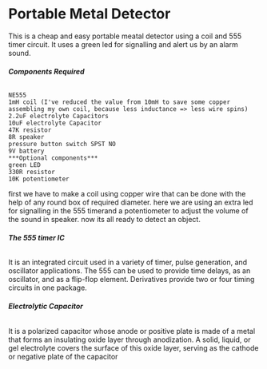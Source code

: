 # **Portable Metal Detector**
This is a cheap and easy portable meatal detector using a coil and 555 timer circuit. It uses a green led for signalling and alert us by an alarm sound.

###### ***Components Required***
```
NE555
1mH coil (I've reduced the value from 10mH to save some copper assembling my own coil, because less inductance => less wire spins)
2.2uF electrolyte Capacitors
10uF electrolyte Capacitor
47K resistor
8R speaker
pressure button switch SPST NO
9V battery
***Optional components***
green LED
330R resistor
10K potentiometer
```


first we have to make a coil using copper wire that can be done with the help of any round box of required diameter.
here we are using an extra led for signalling in the 555 timerand a potentiometer to adjust the volume of the sound in speaker.
now its all ready to detect an object.

###### ***The 555 timer IC***
It is an integrated circuit used in a variety of timer, pulse generation, and oscillator applications. The 555 can be used to provide time delays, as an oscillator, and as a flip-flop element. Derivatives provide two or four timing circuits in one package.

###### ***Electrolytic Capacitor***
It is a polarized capacitor whose anode or positive plate is made of a metal that forms an insulating oxide layer through anodization. A solid, liquid, or gel electrolyte covers the surface of this oxide layer, serving as the cathode or negative plate of the capacitor
